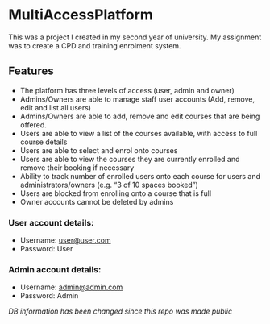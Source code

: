# MultiAccessPlatform

This was a project I created in my second year of university. My assignment was to create a CPD and training enrolment system.

## Features
- The platform has three levels of access (user, admin and owner)
- Admins/Owners are able to manage staff user accounts (Add, remove, edit and list all users)
- Admins/Owners are able to add, remove and edit courses that are being offered.
- Users are able to view a list of the courses available, with access to full course details
- Users are able to select and enrol onto courses
- Users are able to view the courses they are currently enrolled and remove their booking if necessary
- Ability to track number of enrolled users onto each course for users and administrators/owners (e.g. “3 of 10 spaces booked”)
- Users are blocked from enrolling onto a course that is full
- Owner accounts cannot be deleted by admins


### User account details:
- Username: user@user.com
- Password: User

### Admin account details:
- Username: admin@admin.com
- Password: Admin

*DB information has been changed since this repo was made public*
